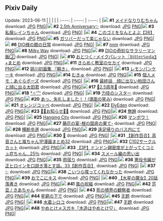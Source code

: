## Pixiv Daily
Update: 2023-06-11
|      |      |      |
| :----: | :----: | :----: |
|![](https://pixiv.microyu.workers.dev/c/240x480/img-master/img/2023/06/09/00/00/42/108843766_p0_master1200.jpg) **#1** [メイドなりりむちゃん](https://www.pixiv.net/artworks/108843766) download: [JPG](https://pixiv.microyu.workers.dev/img-original/img/2023/06/09/00/00/42/108843766_p0.jpg) [PNG](https://pixiv.microyu.workers.dev/img-original/img/2023/06/09/00/00/42/108843766_p0.png)|![](https://pixiv.microyu.workers.dev/c/240x480/img-master/img/2023/06/09/00/00/58/108843812_p0_master1200.jpg) **#2** [2.5th Anniversary✨](https://www.pixiv.net/artworks/108843812) download: [JPG](https://pixiv.microyu.workers.dev/img-original/img/2023/06/09/00/00/58/108843812_p0.jpg) [PNG](https://pixiv.microyu.workers.dev/img-original/img/2023/06/09/00/00/58/108843812_p0.png)|![](https://pixiv.microyu.workers.dev/c/240x480/img-master/img/2023/06/10/00/00/41/108871647_p0_master1200.jpg) **#3** [私服レインちゃん](https://www.pixiv.net/artworks/108871647) download: [JPG](https://pixiv.microyu.workers.dev/img-original/img/2023/06/10/00/00/41/108871647_p0.jpg) [PNG](https://pixiv.microyu.workers.dev/img-original/img/2023/06/10/00/00/41/108871647_p0.png)|
|![](https://pixiv.microyu.workers.dev/c/240x480/img-master/img/2023/06/10/12/41/58/108884308_p0_master1200.jpg) **#4** [このゴミをなんとよぶ【26】](https://www.pixiv.net/artworks/108884308) download: [JPG](https://pixiv.microyu.workers.dev/img-original/img/2023/06/10/12/41/58/108884308_p0.jpg) [PNG](https://pixiv.microyu.workers.dev/img-original/img/2023/06/10/12/41/58/108884308_p0.png)|![](https://pixiv.microyu.workers.dev/c/240x480/img-master/img/2023/06/09/07/30/01/108850701_p0_master1200.jpg) **#5** [ガリバーだって楽じゃない](https://www.pixiv.net/artworks/108850701) download: [JPG](https://pixiv.microyu.workers.dev/img-original/img/2023/06/09/07/30/01/108850701_p0.jpg) [PNG](https://pixiv.microyu.workers.dev/img-original/img/2023/06/09/07/30/01/108850701_p0.png)|![](https://pixiv.microyu.workers.dev/c/240x480/img-master/img/2023/06/10/18/22/52/108891664_p0_master1200.jpg) **#6** [DIO様の館の日常](https://www.pixiv.net/artworks/108891664) download: [JPG](https://pixiv.microyu.workers.dev/img-original/img/2023/06/10/18/22/52/108891664_p0.jpg) [PNG](https://pixiv.microyu.workers.dev/img-original/img/2023/06/10/18/22/52/108891664_p0.png)|
|![](https://pixiv.microyu.workers.dev/c/240x480/img-master/img/2023/06/09/00/00/44/108843774_p0_master1200.jpg) **#7** [nnm](https://www.pixiv.net/artworks/108843774) download: [JPG](https://pixiv.microyu.workers.dev/img-original/img/2023/06/09/00/00/44/108843774_p0.jpg) [PNG](https://pixiv.microyu.workers.dev/img-original/img/2023/06/09/00/00/44/108843774_p0.png)|![](https://pixiv.microyu.workers.dev/c/240x480/img-master/img/2023/06/09/18/08/59/108860547_p0_master1200.jpg) **#8** [Milky Way](https://www.pixiv.net/artworks/108860547) download: [JPG](https://pixiv.microyu.workers.dev/img-original/img/2023/06/09/18/08/59/108860547_p0.jpg) [PNG](https://pixiv.microyu.workers.dev/img-original/img/2023/06/09/18/08/59/108860547_p0.png)|![](https://pixiv.microyu.workers.dev/c/240x480/img-master/img/2023/06/09/14/59/38/108856896_p0_master1200.jpg) **#9** [DIOの奇妙なサラリーマン飯②](https://www.pixiv.net/artworks/108856896) download: [JPG](https://pixiv.microyu.workers.dev/img-original/img/2023/06/09/14/59/38/108856896_p0.jpg) [PNG](https://pixiv.microyu.workers.dev/img-original/img/2023/06/09/14/59/38/108856896_p0.png)|
|![](https://pixiv.microyu.workers.dev/c/240x480/img-master/img/2023/06/09/12/00/13/108854141_p0_master1200.jpg) **#10** [おとつく♂メイクパレット〖𝔹𝕚𝕥𝕥𝕖𝕣𝕊𝕠𝕕𝕒〗+まとめ](https://www.pixiv.net/artworks/108854141) download: [JPG](https://pixiv.microyu.workers.dev/img-original/img/2023/06/09/12/00/13/108854141_p0.jpg) [PNG](https://pixiv.microyu.workers.dev/img-original/img/2023/06/09/12/00/13/108854141_p0.png)|![](https://pixiv.microyu.workers.dev/c/240x480/img-master/img/2023/06/09/22/06/33/108867738_p0_master1200.jpg) **#11** [きらめく教室のセカイ](https://www.pixiv.net/artworks/108867738) download: [JPG](https://pixiv.microyu.workers.dev/img-original/img/2023/06/09/22/06/33/108867738_p0.jpg) [PNG](https://pixiv.microyu.workers.dev/img-original/img/2023/06/09/22/06/33/108867738_p0.png)|![](https://pixiv.microyu.workers.dev/c/240x480/img-master/img/2023/06/09/00/05/51/108844129_p0_master1200.jpg) **#12** [姐川初画集 『瞬き』](https://www.pixiv.net/artworks/108844129) download: [JPG](https://pixiv.microyu.workers.dev/img-original/img/2023/06/09/00/05/51/108844129_p0.jpg) [PNG](https://pixiv.microyu.workers.dev/img-original/img/2023/06/09/00/05/51/108844129_p0.png)|
|![](https://pixiv.microyu.workers.dev/c/240x480/img-master/img/2023/06/09/20/30/02/108864460_p0_master1200.jpg) **#13** [レモンパンケーキ](https://www.pixiv.net/artworks/108864460) download: [JPG](https://pixiv.microyu.workers.dev/img-original/img/2023/06/09/20/30/02/108864460_p0.jpg) [PNG](https://pixiv.microyu.workers.dev/img-original/img/2023/06/09/20/30/02/108864460_p0.png)|![](https://pixiv.microyu.workers.dev/c/240x480/img-master/img/2023/06/09/00/29/00/108844853_p0_master1200.jpg) **#14** [むきゅ](https://www.pixiv.net/artworks/108844853) download: [JPG](https://pixiv.microyu.workers.dev/img-original/img/2023/06/09/00/29/00/108844853_p0.jpg) [PNG](https://pixiv.microyu.workers.dev/img-original/img/2023/06/09/00/29/00/108844853_p0.png)|![](https://pixiv.microyu.workers.dev/c/240x480/img-master/img/2023/06/10/07/00/05/108878756_p0_master1200.jpg) **#15** [個人メモ：あぐらポーズ](https://www.pixiv.net/artworks/108878756) download: [JPG](https://pixiv.microyu.workers.dev/img-original/img/2023/06/10/07/00/05/108878756_p0.jpg) [PNG](https://pixiv.microyu.workers.dev/img-original/img/2023/06/10/07/00/05/108878756_p0.png)|
|![](https://pixiv.microyu.workers.dev/c/240x480/img-master/img/2023/06/09/19/48/49/108863210_p0_master1200.jpg) **#16** [最終話　顔に出ない柏田さんと顔に出る太田君](https://www.pixiv.net/artworks/108863210) download: [JPG](https://pixiv.microyu.workers.dev/img-original/img/2023/06/09/19/48/49/108863210_p0.jpg) [PNG](https://pixiv.microyu.workers.dev/img-original/img/2023/06/09/19/48/49/108863210_p0.png)|![](https://pixiv.microyu.workers.dev/c/240x480/img-master/img/2023/06/09/00/38/04/108845140_p0_master1200.jpg) **#17** [🎀2.5周年🎀](https://www.pixiv.net/artworks/108845140) download: [JPG](https://pixiv.microyu.workers.dev/img-original/img/2023/06/09/00/38/04/108845140_p0.jpg) [PNG](https://pixiv.microyu.workers.dev/img-original/img/2023/06/09/00/38/04/108845140_p0.png)|![](https://pixiv.microyu.workers.dev/c/240x480/img-master/img/2023/06/09/20/35/39/108864644_p0_master1200.jpg) **#18** [*✧⁺˚⁺](https://www.pixiv.net/artworks/108864644) download: [JPG](https://pixiv.microyu.workers.dev/img-original/img/2023/06/09/20/35/39/108864644_p0.jpg) [PNG](https://pixiv.microyu.workers.dev/img-original/img/2023/06/09/20/35/39/108864644_p0.png)|
|![](https://pixiv.microyu.workers.dev/c/240x480/img-master/img/2023/06/10/19/00/51/108892733_p0_master1200.jpg) **#19** [力技のシスター](https://www.pixiv.net/artworks/108892733) download: [JPG](https://pixiv.microyu.workers.dev/img-original/img/2023/06/10/19/00/51/108892733_p0.jpg) [PNG](https://pixiv.microyu.workers.dev/img-original/img/2023/06/10/19/00/51/108892733_p0.png)|![](https://pixiv.microyu.workers.dev/c/240x480/img-master/img/2023/06/09/22/09/35/108867829_p0_master1200.jpg) **#20** [あっ、失礼しました！！(満面の笑み)](https://www.pixiv.net/artworks/108867829) download: [JPG](https://pixiv.microyu.workers.dev/img-original/img/2023/06/09/22/09/35/108867829_p0.jpg) [PNG](https://pixiv.microyu.workers.dev/img-original/img/2023/06/09/22/09/35/108867829_p0.png)|![](https://pixiv.microyu.workers.dev/c/240x480/img-master/img/2023/06/10/20/30/02/108895389_p0_master1200.jpg) **#21** [オレンジコッペ](https://www.pixiv.net/artworks/108895389) download: [JPG](https://pixiv.microyu.workers.dev/img-original/img/2023/06/10/20/30/02/108895389_p0.jpg) [PNG](https://pixiv.microyu.workers.dev/img-original/img/2023/06/10/20/30/02/108895389_p0.png)|
|![](https://pixiv.microyu.workers.dev/c/240x480/img-master/img/2023/06/09/01/35/19/108846422_p0_master1200.jpg) **#22** [ElyEden](https://www.pixiv.net/artworks/108846422) download: [JPG](https://pixiv.microyu.workers.dev/img-original/img/2023/06/09/01/35/19/108846422_p0.jpg) [PNG](https://pixiv.microyu.workers.dev/img-original/img/2023/06/09/01/35/19/108846422_p0.png)|![](https://pixiv.microyu.workers.dev/c/240x480/img-master/img/2023/06/10/00/14/20/108872385_p0_master1200.jpg) **#23** [🧀🥖お知らせ🥐🍳](https://www.pixiv.net/artworks/108872385) download: [JPG](https://pixiv.microyu.workers.dev/img-original/img/2023/06/10/00/14/20/108872385_p0.jpg) [PNG](https://pixiv.microyu.workers.dev/img-original/img/2023/06/10/00/14/20/108872385_p0.png)|![](https://pixiv.microyu.workers.dev/c/240x480/img-master/img/2023/06/09/22/47/14/108869087_p0_master1200.jpg) **#24** [無題](https://www.pixiv.net/artworks/108869087) download: [JPG](https://pixiv.microyu.workers.dev/img-original/img/2023/06/09/22/47/14/108869087_p0.jpg) [PNG](https://pixiv.microyu.workers.dev/img-original/img/2023/06/09/22/47/14/108869087_p0.png)|
|![](https://pixiv.microyu.workers.dev/c/240x480/img-master/img/2023/06/10/00/00/52/108871691_p0_master1200.jpg) **#25** [Hanging City](https://www.pixiv.net/artworks/108871691) download: [JPG](https://pixiv.microyu.workers.dev/img-original/img/2023/06/10/00/00/52/108871691_p0.jpg) [PNG](https://pixiv.microyu.workers.dev/img-original/img/2023/06/10/00/00/52/108871691_p0.png)|![](https://pixiv.microyu.workers.dev/c/240x480/img-master/img/2023/06/09/20/03/19/108863671_p0_master1200.jpg) **#26** [マンボウ！](https://www.pixiv.net/artworks/108863671) download: [JPG](https://pixiv.microyu.workers.dev/img-original/img/2023/06/09/20/03/19/108863671_p0.jpg) [PNG](https://pixiv.microyu.workers.dev/img-original/img/2023/06/09/20/03/19/108863671_p0.png)|![](https://pixiv.microyu.workers.dev/c/240x480/img-master/img/2023/06/10/00/00/20/108871566_p0_master1200.jpg) **#27** [藤花の宴-根の国底の果て-](https://www.pixiv.net/artworks/108871566) download: [JPG](https://pixiv.microyu.workers.dev/img-original/img/2023/06/10/00/00/20/108871566_p0.jpg) [PNG](https://pixiv.microyu.workers.dev/img-original/img/2023/06/10/00/00/20/108871566_p0.png)|
|![](https://pixiv.microyu.workers.dev/c/240x480/img-master/img/2023/06/10/11/18/52/108882612_p0_master1200.jpg) **#28** [横断歩道](https://www.pixiv.net/artworks/108882612) download: [JPG](https://pixiv.microyu.workers.dev/img-original/img/2023/06/10/11/18/52/108882612_p0.jpg) [PNG](https://pixiv.microyu.workers.dev/img-original/img/2023/06/10/11/18/52/108882612_p0.png)|![](https://pixiv.microyu.workers.dev/c/240x480/img-master/img/2023/06/10/13/20/36/108885074_p0_master1200.jpg) **#29** [遠足帰りのバス内にて](https://www.pixiv.net/artworks/108885074) download: [JPG](https://pixiv.microyu.workers.dev/img-original/img/2023/06/10/13/20/36/108885074_p0.jpg) [PNG](https://pixiv.microyu.workers.dev/img-original/img/2023/06/10/13/20/36/108885074_p0.png)|![](https://pixiv.microyu.workers.dev/c/240x480/img-master/img/2023/06/10/21/02/34/108896419_p0_master1200.jpg) **#30** [🍃](https://www.pixiv.net/artworks/108896419) download: [JPG](https://pixiv.microyu.workers.dev/img-original/img/2023/06/10/21/02/34/108896419_p0.jpg) [PNG](https://pixiv.microyu.workers.dev/img-original/img/2023/06/10/21/02/34/108896419_p0.png)|
|![](https://pixiv.microyu.workers.dev/c/240x480/img-master/img/2023/06/10/00/02/53/108871918_p0_master1200.jpg) **#31** [【創作百合】高音さんと嵐ちゃん1P漫画まとめ32](https://www.pixiv.net/artworks/108871918) download: [JPG](https://pixiv.microyu.workers.dev/img-original/img/2023/06/10/00/02/53/108871918_p0.jpg) [PNG](https://pixiv.microyu.workers.dev/img-original/img/2023/06/10/00/02/53/108871918_p0.png)|![](https://pixiv.microyu.workers.dev/c/240x480/img-master/img/2023/06/09/19/57/21/108863420_p0_master1200.jpg) **#32** [C102サークルカット](https://www.pixiv.net/artworks/108863420) download: [JPG](https://pixiv.microyu.workers.dev/img-original/img/2023/06/09/19/57/21/108863420_p0.jpg) [PNG](https://pixiv.microyu.workers.dev/img-original/img/2023/06/09/19/57/21/108863420_p0.png)|![](https://pixiv.microyu.workers.dev/c/240x480/img-master/img/2023/06/09/17/45/17/108859832_p0_master1200.jpg) **#33** [【3P】ドンドン親密度が上がってくコミュ症ちゃん…25％](https://www.pixiv.net/artworks/108859832) download: [JPG](https://pixiv.microyu.workers.dev/img-original/img/2023/06/09/17/45/17/108859832_p0.jpg) [PNG](https://pixiv.microyu.workers.dev/img-original/img/2023/06/09/17/45/17/108859832_p0.png)|
|![](https://pixiv.microyu.workers.dev/c/240x480/img-master/img/2023/06/09/05/28/27/108849406_p0_master1200.jpg) **#34** [スメール編の思い出](https://www.pixiv.net/artworks/108849406) download: [JPG](https://pixiv.microyu.workers.dev/img-original/img/2023/06/09/05/28/27/108849406_p0.jpg) [PNG](https://pixiv.microyu.workers.dev/img-original/img/2023/06/09/05/28/27/108849406_p0.png)|![](https://pixiv.microyu.workers.dev/c/240x480/img-master/img/2023/06/09/00/01/35/108843891_p0_master1200.jpg) **#35** [雨宿り](https://www.pixiv.net/artworks/108843891) download: [JPG](https://pixiv.microyu.workers.dev/img-original/img/2023/06/09/00/01/35/108843891_p0.jpg) [PNG](https://pixiv.microyu.workers.dev/img-original/img/2023/06/09/00/01/35/108843891_p0.png)|![](https://pixiv.microyu.workers.dev/c/240x480/img-master/img/2023/06/10/20/30/55/108895432_p0_master1200.jpg) **#36** [悪役令嬢が正ヒロインを口説き落とす話。33【創作百合】](https://www.pixiv.net/artworks/108895432) download: [JPG](https://pixiv.microyu.workers.dev/img-original/img/2023/06/10/20/30/55/108895432_p0.jpg) [PNG](https://pixiv.microyu.workers.dev/img-original/img/2023/06/10/20/30/55/108895432_p0.png)|
|![](https://pixiv.microyu.workers.dev/c/240x480/img-master/img/2023/06/09/00/42/17/108845239_p0_master1200.jpg) **#37** [✨](https://www.pixiv.net/artworks/108845239) download: [JPG](https://pixiv.microyu.workers.dev/img-original/img/2023/06/09/00/42/17/108845239_p0.jpg) [PNG](https://pixiv.microyu.workers.dev/img-original/img/2023/06/09/00/42/17/108845239_p0.png)|![](https://pixiv.microyu.workers.dev/c/240x480/img-master/img/2023/06/09/15/41/57/108857605_p0_master1200.jpg) **#38** [こいつら喋ってくれなかった](https://www.pixiv.net/artworks/108857605) download: [JPG](https://pixiv.microyu.workers.dev/img-original/img/2023/06/09/15/41/57/108857605_p0.jpg) [PNG](https://pixiv.microyu.workers.dev/img-original/img/2023/06/09/15/41/57/108857605_p0.png)|![](https://pixiv.microyu.workers.dev/c/240x480/img-master/img/2023/06/10/18/45/19/108892281_p0_master1200.jpg) **#39** [おでこにキス](https://www.pixiv.net/artworks/108892281) download: [JPG](https://pixiv.microyu.workers.dev/img-original/img/2023/06/10/18/45/19/108892281_p0.jpg) [PNG](https://pixiv.microyu.workers.dev/img-original/img/2023/06/10/18/45/19/108892281_p0.png)|
|![](https://pixiv.microyu.workers.dev/c/240x480/img-master/img/2023/06/09/07/48/17/108850920_p0_master1200.jpg) **#40** [【水星の魔女】20話落書き](https://www.pixiv.net/artworks/108850920) download: [JPG](https://pixiv.microyu.workers.dev/img-original/img/2023/06/09/07/48/17/108850920_p0.jpg) [PNG](https://pixiv.microyu.workers.dev/img-original/img/2023/06/09/07/48/17/108850920_p0.png)|![](https://pixiv.microyu.workers.dev/c/240x480/img-master/img/2023/06/10/09/25/03/108880731_p0_master1200.jpg) **#41** [風の祝福](https://www.pixiv.net/artworks/108880731) download: [JPG](https://pixiv.microyu.workers.dev/img-original/img/2023/06/10/09/25/03/108880731_p0.jpg) [PNG](https://pixiv.microyu.workers.dev/img-original/img/2023/06/10/09/25/03/108880731_p0.png)|![](https://pixiv.microyu.workers.dev/c/240x480/img-master/img/2023/06/09/10/18/20/108852725_p0_master1200.jpg) **#42** [䓅亚 / きあちゃん](https://www.pixiv.net/artworks/108852725) download: [JPG](https://pixiv.microyu.workers.dev/img-original/img/2023/06/09/10/18/20/108852725_p0.jpg) [PNG](https://pixiv.microyu.workers.dev/img-original/img/2023/06/09/10/18/20/108852725_p0.png)|
|![](https://pixiv.microyu.workers.dev/c/240x480/img-master/img/2023/06/10/09/24/03/108880716_p0_master1200.jpg) **#43** [死の境界の観察者](https://www.pixiv.net/artworks/108880716) download: [JPG](https://pixiv.microyu.workers.dev/img-original/img/2023/06/10/09/24/03/108880716_p0.jpg) [PNG](https://pixiv.microyu.workers.dev/img-original/img/2023/06/10/09/24/03/108880716_p0.png)|![](https://pixiv.microyu.workers.dev/c/240x480/img-master/img/2023/06/09/00/00/16/108843687_p0_master1200.jpg) **#44** [星窮の下で](https://www.pixiv.net/artworks/108843687) download: [JPG](https://pixiv.microyu.workers.dev/img-original/img/2023/06/09/00/00/16/108843687_p0.jpg) [PNG](https://pixiv.microyu.workers.dev/img-original/img/2023/06/09/00/00/16/108843687_p0.png)|![](https://pixiv.microyu.workers.dev/c/240x480/img-master/img/2023/06/09/02/32/48/108847472_p0_master1200.jpg) **#45** [无题](https://www.pixiv.net/artworks/108847472) download: [JPG](https://pixiv.microyu.workers.dev/img-original/img/2023/06/09/02/32/48/108847472_p0.jpg) [PNG](https://pixiv.microyu.workers.dev/img-original/img/2023/06/09/02/32/48/108847472_p0.png)|
|![](https://pixiv.microyu.workers.dev/c/240x480/img-master/img/2023/06/09/00/00/57/108843806_p0_master1200.jpg) **#46** [水着シロコ](https://www.pixiv.net/artworks/108843806) download: [JPG](https://pixiv.microyu.workers.dev/img-original/img/2023/06/09/00/00/57/108843806_p0.jpg) [PNG](https://pixiv.microyu.workers.dev/img-original/img/2023/06/09/00/00/57/108843806_p0.png)|![](https://pixiv.microyu.workers.dev/c/240x480/img-master/img/2023/06/09/02/34/38/108847503_p0_master1200.jpg) **#47** [无题](https://www.pixiv.net/artworks/108847503) download: [JPG](https://pixiv.microyu.workers.dev/img-original/img/2023/06/09/02/34/38/108847503_p0.jpg) [PNG](https://pixiv.microyu.workers.dev/img-original/img/2023/06/09/02/34/38/108847503_p0.png)|![](https://pixiv.microyu.workers.dev/c/240x480/img-master/img/2023/06/09/21/10/51/108865825_p0_master1200.jpg) **#48** [やめとけメスガキ「木造はやめとけ♡」](https://www.pixiv.net/artworks/108865825) download: [JPG](https://pixiv.microyu.workers.dev/img-original/img/2023/06/09/21/10/51/108865825_p0.jpg) [PNG](https://pixiv.microyu.workers.dev/img-original/img/2023/06/09/21/10/51/108865825_p0.png)|

